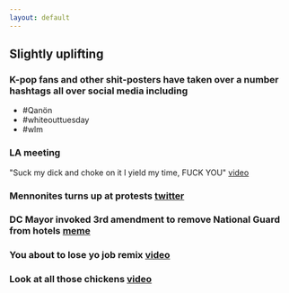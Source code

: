 ```yaml
---
layout: default
---
```


## Slightly uplifting

### K-pop fans and other shit-posters have taken over a number hashtags all over social media including
* #Qanön
* #whiteouttuesday
* #wlm 

### LA meeting

"Suck my dick and choke on it I yield my time, FUCK YOU" [video](https://twitter.com/parag0ntildeath/status/1268051232100401153?s=20)

### Mennonites turns up at protests [twitter](https://twitter.com/Rachels_Ratchet/status/1266758062020292609?s=20)

### DC Mayor invoked 3rd amendment to remove National Guard from hotels [meme](https://twitter.com/SchrafftVortex/status/1268796670164250626?s=20)

### You about to lose yo job remix [video](https://twitter.com/Remixgodsuede/status/1268373310410240001?s=20)

### Look at all those chickens [video](https://twitter.com/Yonklerr/status/1268740695117852673?s=20)
